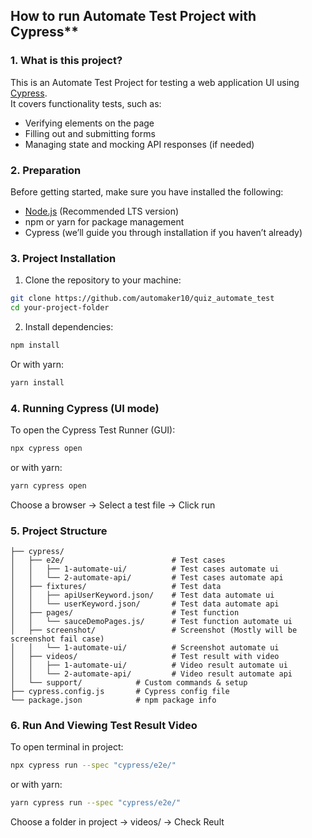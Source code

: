 ## How to run Automate Test Project with Cypress**

### **1. What is this project?**
This is an Automate Test Project for testing a web application UI using [Cypress](https://www.cypress.io/).  
It covers functionality tests, such as:
- Verifying elements on the page
- Filling out and submitting forms
- Managing state and mocking API responses (if needed)

### **2. Preparation**
Before getting started, make sure you have installed the following:
- [Node.js](https://nodejs.org/) (Recommended LTS version)
- npm or yarn for package management
- Cypress (we’ll guide you through installation if you haven’t already)

###  **3. Project Installation**
1. Clone the repository to your machine:
```bash
git clone https://github.com/automaker10/quiz_automate_test
cd your-project-folder
```

2. Install dependencies:
```bash
npm install
```

Or with yarn:

```bash
yarn install
```

###  **4. Running Cypress (UI mode)**
To open the Cypress Test Runner (GUI):
```bash
npx cypress open
```
or with yarn:

```bash
yarn cypress open
```
Choose a browser → Select a test file → Click run

###  **5. Project Structure**

```
├── cypress/
│   ├── e2e/                        # Test cases
│   │   ├── 1-automate-ui/          # Test cases automate ui
│   │   └── 2-automate-api/         # Test cases automate api
│   ├── fixtures/                   # Test data
│   │   ├── apiUserKeyword.json/    # Test data automate ui
│   │   └── userKeyword.json/       # Test data automate api
│   ├── pages/                      # Test function
│   │   └── sauceDemoPages.js/      # Test function automate ui
│   ├── screenshot/                 # Screenshot (Mostly will be screenshot fail case)
│   │   └── 1-automate-ui/          # Screenshot automate ui
│   ├── videos/                     # Test result with video
│   │   ├── 1-automate-ui/          # Video result automate ui
│   │   └── 2-automate-api/         # Video result automate api
│   └── support/            # Custom commands & setup
├── cypress.config.js       # Cypress config file
└── package.json            # npm package info
```

###  **6. Run And Viewing Test Result Video**

To open terminal in project:
```bash
npx cypress run --spec "cypress/e2e/"
```
or with yarn:

```bash
yarn cypress run --spec "cypress/e2e/"
```
Choose a folder in project → videos/ → Check Reult